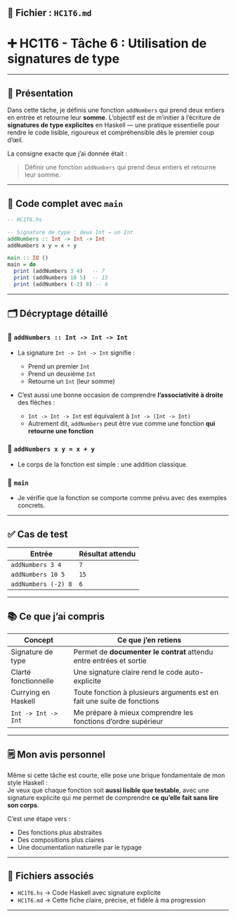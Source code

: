 ## 📘 Fichier : `HC1T6.md`

# ➕ HC1T6 - Tâche 6 : Utilisation de signatures de type

---

## 📝 Présentation

Dans cette tâche, je définis une fonction `addNumbers` qui prend deux entiers en entrée et retourne leur **somme**. L’objectif est de m’initier à l’écriture de **signatures de type explicites** en Haskell — une pratique essentielle pour rendre le code lisible, rigoureux et compréhensible dès le premier coup d’œil.

La consigne exacte que j’ai donnée était :  
> Définir une fonction `addNumbers` qui prend deux entiers et retourne leur somme.

---

## 🔧 Code complet avec `main`

```haskell
-- HC1T6.hs

-- Signature de type : deux Int → un Int
addNumbers :: Int -> Int -> Int
addNumbers x y = x + y

main :: IO ()
main = do
  print (addNumbers 3 4)   -- 7
  print (addNumbers 10 5)  -- 15
  print (addNumbers (-2) 8) -- 6
```

---

## 🗂️ Décryptage détaillé

### 🔸 `addNumbers :: Int -> Int -> Int`

- La signature `Int -> Int -> Int` signifie :
  - Prend un premier `Int`
  - Prend un deuxième `Int`
  - Retourne un `Int` (leur somme)

- C’est aussi une bonne occasion de comprendre **l’associativité à droite** des flèches :
  - `Int -> Int -> Int` est équivalent à `Int -> (Int -> Int)`
  - Autrement dit, `addNumbers` peut être vue comme une fonction **qui retourne une fonction**

### 🔸 `addNumbers x y = x + y`

- Le corps de la fonction est simple : une addition classique.

### 🔸 `main`

- Je vérifie que la fonction se comporte comme prévu avec des exemples concrets.

---

## ✅ Cas de test

| Entrée          | Résultat attendu |
|-----------------|------------------|
| `addNumbers 3 4`  | `7`              |
| `addNumbers 10 5` | `15`             |
| `addNumbers (-2) 8` | `6`           |

---

## 📚 Ce que j’ai compris

| Concept                    | Ce que j’en retiens                                              |
|----------------------------|------------------------------------------------------------------|
| Signature de type          | Permet de **documenter le contrat** attendu entre entrées et sortie |
| Clarté fonctionnelle       | Une signature claire rend le code auto-explicite                |
| Currying en Haskell        | Toute fonction à plusieurs arguments est en fait une suite de fonctions |
| `Int -> Int -> Int`        | Me prépare à mieux comprendre les fonctions d’ordre supérieur   |

---

## 🗒️ Mon avis personnel

Même si cette tâche est courte, elle pose une brique fondamentale de mon style Haskell :  
Je veux que chaque fonction soit **aussi lisible que testable**, avec une signature explicite qui me permet de comprendre **ce qu’elle fait sans lire son corps**.

C’est une étape vers :
- Des fonctions plus abstraites
- Des compositions plus claires
- Une documentation naturelle par le typage

---

## 📂 Fichiers associés

- `HC1T6.hs` → Code Haskell avec signature explicite
- `HC1T6.md` → Cette fiche claire, précise, et fidèle à ma progression

---
